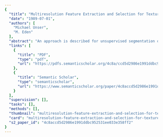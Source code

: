```yaml
---
{
  "title": "Multiresolution Feature Extraction and Selection for Texture Segmentation",
  "date": "1989-07-01",
  "authors": [
    "Michael Unser",
    "M. Eden"
  ],
  "abstract": "An approach is described for unsupervised segmentation of textured images. Local texture properties are extracted using local linear transforms that have been optimized for maximal texture discrimination. Local statistics (texture energy measures) are estimated at the output of an equivalent filter bank by means of a nonlinear transformation (absolute value) followed by an iterative Gaussian smoothing algorithm. This procedure generates a multiresolution sequence of feature planes with a half-octave scale progression. A feature reduction technique is then applied to the data and is determined by simultaneously diagonalizing scatter matrices evaluated at two different spatial resolutions. This approach provides a good approximation of R.A. Fisher's (1950) multiple linear discriminants and has the advantage of requiring no a priori knowledge. This feature reduction methods appears to be an improvement on the commonly used Karhunen-Loeve transform and allows efficient texture segmentation based on simple thresholding. >",
  "links": [
    {
      "title": "PDF",
      "type": "pdf",
      "url": "https://pdfs.semanticscholar.org/4c8a/ccd5d2986e1991ddbc952531ee033e358ff2.pdf"
    },
    {
      "title": "Semantic Scholar",
      "type": "semanticscholar",
      "url": "https://www.semanticscholar.org/paper/4c8accd5d2986e1991ddbc952531ee033e358ff2"
    }
  ],
  "supervision": [],
  "tasks": [],
  "methods": [],
  "thumbnail": "multiresolution-feature-extraction-and-selection-for-texture-segmentation-thumb.jpg",
  "card": "multiresolution-feature-extraction-and-selection-for-texture-segmentation-card.jpg",
  "s2_paper_id": "4c8accd5d2986e1991ddbc952531ee033e358ff2"
}
---
```


